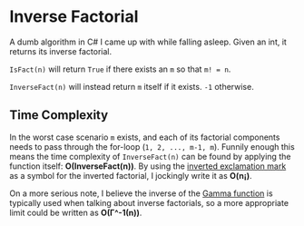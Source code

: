# Inverse Factorial
A dumb algorithm in C# I came up with while falling asleep. Given an int, it returns its inverse factorial.

`IsFact(n)` will return `True` if there exists an `m` so that `m! = n`.

`InverseFact(n)` will instead return `m` itself if it exists. `-1` otherwise.


## Time Complexity
In the worst case scenario `m` exists, and each of its factorial components needs to pass through the for-loop (`1, 2, ..., m-1, m`).
Funnily enough this means the time complexity of `InverseFact(n)` can be found by applying the function itself: **O(InverseFact(n))**.
By using the [inverted exclamation mark](https://en.wikipedia.org/wiki/Inverted_question_and_exclamation_marks) as a symbol for the inverted factorial, I jockingly write it as **O(n¡)**.

On a more serious note, I believe the inverse of the [Gamma function](https://en.wikipedia.org/wiki/Gamma) is typically used when talking about inverse factorials, so a more appropriate limit could be written as **O(Γ^-1(n))**.
